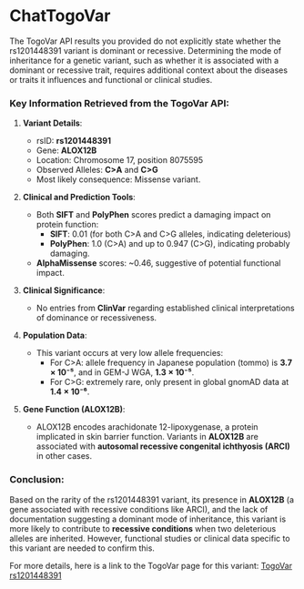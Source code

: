 # ChatTogoVar

The TogoVar API results you provided do not explicitly state whether the rs1201448391 variant is dominant or recessive. Determining the mode of inheritance for a genetic variant, such as whether it is associated with a dominant or recessive trait, requires additional context about the diseases or traits it influences and functional or clinical studies.

### Key Information Retrieved from the TogoVar API:
1. **Variant Details**:
   - rsID: **rs1201448391**
   - Gene: **ALOX12B**
   - Location: Chromosome 17, position 8075595
   - Observed Alleles: **C>A** and **C>G**
   - Most likely consequence: Missense variant.

2. **Clinical and Prediction Tools**:
   - Both **SIFT** and **PolyPhen** scores predict a damaging impact on protein function:
     - **SIFT**: 0.01 (for both C>A and C>G alleles, indicating deleterious)
     - **PolyPhen**: 1.0 (C>A) and up to 0.947 (C>G), indicating probably damaging.
   - **AlphaMissense** scores: ~0.46, suggestive of potential functional impact.

3. **Clinical Significance**:
   - No entries from **ClinVar** regarding established clinical interpretations of dominance or recessiveness.

4. **Population Data**:
   - This variant occurs at very low allele frequencies:
     - For C>A: allele frequency in Japanese population (tommo) is **3.7 × 10⁻⁵**, and in GEM-J WGA, **1.3 × 10⁻⁵**.
     - For C>G: extremely rare, only present in global gnomAD data at **1.4 × 10⁻⁶**.

5. **Gene Function (ALOX12B)**:
   - ALOX12B encodes arachidonate 12-lipoxygenase, a protein implicated in skin barrier function. Variants in **ALOX12B** are associated with **autosomal recessive congenital ichthyosis (ARCI)** in other cases.

### Conclusion:
Based on the rarity of the rs1201448391 variant, its presence in **ALOX12B** (a gene associated with recessive conditions like ARCI), and the lack of documentation suggesting a dominant mode of inheritance, this variant is more likely to contribute to **recessive conditions** when two deleterious alleles are inherited. However, functional studies or clinical data specific to this variant are needed to confirm this.

For more details, here is a link to the TogoVar page for this variant: [TogoVar rs1201448391](https://jmorp.megabank.tohoku.ac.jp/search?query=17%3A8075595)